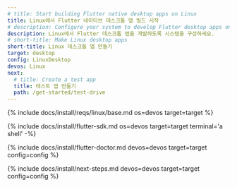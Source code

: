 ```yaml
---
# title: Start building Flutter native desktop apps on Linux
title: Linux에서 Flutter 네이티브 데스크톱 앱 빌드 시작
# description: Configure your system to develop Flutter desktop apps on Linux.
description: Linux에서 Flutter 데스크톱 앱을 개발하도록 시스템을 구성하세요.
# short-title: Make Linux desktop apps
short-title: Linux 데스크톱 앱 만들기
target: desktop
config: LinuxDesktop
devos: Linux
next:
  # title: Create a test app
  title: 테스트 앱 만들기
  path: /get-started/test-drive
---
```


{% include docs/install/reqs/linux/base.md os=devos target=target %}

{% include docs/install/flutter-sdk.md os=devos target=target terminal='a shell' -%}

{% include docs/install/flutter-doctor.md devos=devos target=target config=config %}

{% include docs/install/next-steps.md devos=devos target=target config=config %}
